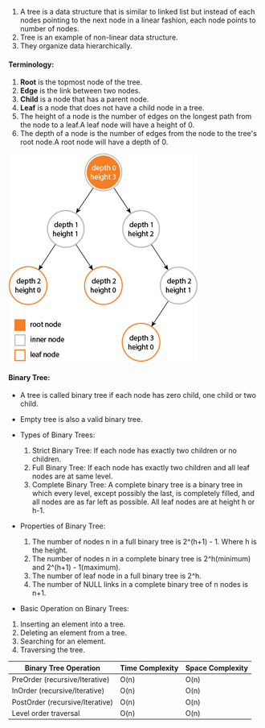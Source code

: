 1. A tree is a data structure that is similar to linked list but instead of each nodes pointing to the next node in
   a linear fashion, each node points to number of nodes.
2. Tree is an example of non-linear data structure.
3. They organize data hierarchically.

#### Terminology:
   1. __Root__ is the topmost node of the tree.
   2. __Edge__ is the link between two nodes.
   3. __Child__ is a node that has a parent node.
   4. __Leaf__ is a node that does not have a child node in a tree.
   5. The height of a node is the number of edges on the longest path from the node to a leaf.A leaf node will have a height of 0.    
   6. The depth of a node is the number of edges from the node to the tree's root node.A root node will have a depth of 0.
   
     
   ![HeightDepth](/src/main/java/com/made/easy/dataStructure/tree/tree.png)
   
#### Binary Tree:
- A tree is called binary tree if each node has zero child, one child or two child.
- Empty tree is also a valid binary tree.
- Types of Binary Trees:
   1. Strict Binary Tree: If each node has exactly two children or no children.
   2. Full Binary Tree: If each node has exactly two children and all leaf nodes are at same level.
   3. Complete Binary Tree: A complete binary tree is a binary tree in which every level, except possibly the last, is completely filled, and all nodes are as far left as possible.
      All leaf nodes are at height h or h-1.
- Properties of Binary Tree:
   1. The number of nodes n in a full binary tree is 2^(h+1) - 1. Where h is the height.
   2. The number of nodes n in a complete binary tree is 2^h(minimum) and 2^(h+1) - 1(maximum).
   3. The number of leaf node in a full binary tree is 2^h.
   4. The number of NULL links in a complete binary tree of n nodes is n+1.
   
- Basic Operation on Binary Trees:
 1. Inserting an element into a tree.
 2. Deleting an element from a tree.
 3. Searching for an element.
 4. Traversing the tree. 
 
 |Binary Tree Operation| Time Complexity | Space Complexity |
 |---------------------|-----------------|------------------|
 | PreOrder (recursive/Iterative)| O(n)  | O(n)             |
 | InOrder  (recursive/Iterative)| O(n)  | O(n)             |
 | PostOrder (recursive/Iterative)| O(n) | O(n)             |
 | Level order traversal          |O(n)  | O(n)             | 
   
         
   